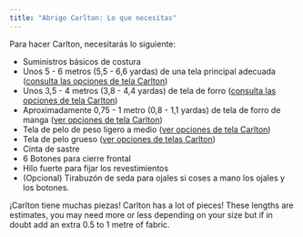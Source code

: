 ```yaml
---
title: "Abrigo Carlton: Lo que necesitas"
---
```


Para hacer Carlton, necesitarás lo siguiente:

- Suministros básicos de costura
- Unos 5 - 6 metros (5,5 - 6,6 yardas) de una tela principal adecuada ([consulta las opciones de tela Carlton](/docs/patterns/carlton/fabric/))
- Unos 3,5 - 4 metros (3,8 - 4,4 yardas) de tela de forro ([consulta las opciones de tela Carlton](/docs/patterns/carlton/fabric/))
- Aproximadamente 0,75 - 1 metro (0,8 - 1,1 yardas) de tela de forro de manga ([ver opciones de tela Carlton](/docs/patterns/carlton/fabric/))
- Tela de pelo de peso ligero a medio ([ver opciones de tela Carlton](/docs/patterns/carlton/fabric/))
- Tela de pelo grueso ([ver opciones de telas Carlton](/docs/patterns/carlton/fabric/))
- Cinta de sastre
- 6 Botones para cierre frontal
- Hilo fuerte para fijar los revestimientos
- (Opcional) Tirabuzón de seda para ojales si coses a mano los ojales y los botones.

<Warning>

¡Carlton tiene muchas piezas! Carlton has a lot of pieces! These lengths are estimates, you may need more or less depending on your size but if in doubt add an extra 0.5 to 1 metre of fabric.

</Warning>
